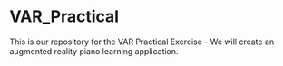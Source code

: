 # VAR_Practical
This is our repository for the VAR Practical Exercise - We will create an augmented reality piano learning application.
